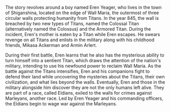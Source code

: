The story revolves around a boy named Eren Yeager, who lives in the town of Shiganshina, located on the edge of Wall Maria, the outermost of three circular walls protecting humanity from Titans. In the year 845, the wall is breached by two new types of Titans, named the Colossal Titan (alternatively named the Colossus) and the Armored Titan. During the incident, Eren's mother is eaten by a Titan while Eren escapes. He swears revenge on all Titans and enlists in the military along with his childhood friends, Mikasa Ackerman and Armin Arlert.

During their first battle, Eren learns that he also has the mysterious ability to turn himself into a sentient Titan, which draws the attention of the nation's military, intending to use his newfound power to reclaim Wall Maria. As the battle against the Titans intensifies, Eren and his companions fight to defend their land while uncovering the mysteries about the Titans, their own civilization, and what lies beyond the walls. Eventually, Eren and those in the military alongside him discover they are not the only humans left alive. They are part of a race, called Eldians, exiled to the walls for crimes against Marleyans, another race. Led by Eren Yeager and his commanding officers, the Eldians begin to wage war against the Marleyans.